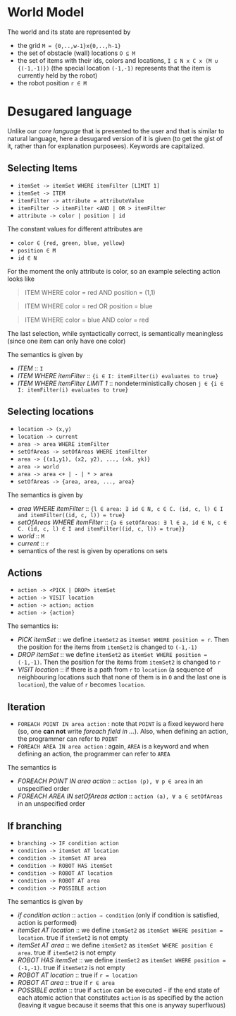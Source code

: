 # World Model
The world and its state are represented by 
 - the grid `M = {0,..,w-1}x{0,..,h-1}`  
 - the set of obstacle (wall) locations `O ⊆ M`
 - the set of items with their ids, colors and locations, `I ⊆ N x C x (M ∪ {(-1,-1)})` (the special location `(-1,-1)` represents that the item is currently held by the robot) 
 - the robot position `r ∈ M`
 
# Desugared language
Unlike our *core language* that is presented to the user and that is similar to natural language, here a desugared version of it is given (to get the gist of it, rather than for explanation purposees). Keywords are capitalized. 

## Selecting Items
  - `itemSet -> itemSet WHERE itemFilter [LIMIT 1]`
  - `itemSet -> ITEM`
  - `itemFilter -> attribute = attributeValue` 
  - `itemFilter -> itemFilter <AND | OR > itemFilter`
  - `attribute -> color | position | id`
 
The constant values for different attributes are 
  - `color ∈ {red, green, blue, yellow}`
  - `position ∈ M`
  - `id ∈ N`

For the moment the only attribute is color, so an example selecting action looks like

> ITEM WHERE color = red AND position = (1,1)    

> ITEM WHERE color = red OR position = blue

> ITEM WHERE color = blue AND color = red

The last selection, while syntactically correct, is semantically meaningless (since one item can only have one color)

The semantics is given by
 -  *ITEM* :: `I`
 -  *ITEM WHERE itemFilter* :: `{i ∈ I: itemFilter(i) evaluates to true}`
 - 	*ITEM WHERE itemFilter LIMIT 1* :: nondeterministically chosen `j ∈ {i ∈ I: itemFilter(i) evaluates to true}`
 
## Selecting locations
 - `location -> (x,y)` 
 - `location -> current`
 - `area -> area WHERE itemFilter`
 - `setOfAreas -> setOfAreas WHERE itemFilter`
 - `area -> {(x1,y1), (x2, y2), ..., (xk, yk)}`
 - `area -> world`
 - `area -> area <+ | - | * > area`
 - `setOfAreas -> {area, area, ..., area}`

The semantics is given by
 - *area WHERE itemFilter* :: `{l ∈ area: ∃ id ∈ N, c ∈ C. (id, c, l) ∈ I and itemFilter((id, c, l)) = true}`
 - *setOfAreas WHERE itemFilter* :: `{a ∈ setOfAreas: ∃ l ∈ a, id ∈ N, c ∈ C. (id, c, l) ∈ I and itemFilter((id, c, l)) = true}}`
 - *world* :: `M`
 - *current* :: `r`
 - semantics of the rest is given by operations on sets
 
## Actions
 - `action -> <PICK | DROP> itemSet`
 - `action -> VISIT location`
 - `action -> action; action`
 - `action -> {action}`

The semantics is:
 - *PICK itemSet* :: we define `itemSet2` as `itemSet WHERE position = r`. Then the position for the items from `itemSet2` is changed to `(-1,-1)`
 - *DROP itemSet* :: we define `itemSet2` as `itemSet WHERE position = (-1,-1)`. Then the position for the items from `itemSet2` is changed to `r` 
 - *VISIT location* :: if there is a path from `r` to `location` (a sequence of neighbouring locations such that none of them is in `O` and the last one is `location`), the value of `r` becomes `location`.    
 
## Iteration
  - `FOREACH POINT IN area action` : note that `POINT` is a fixed keyword here (so, one **can not** write *foreach field in ...*). Also, when defining an action, the programmer can refer to `POINT` 
  - `FOREACH AREA IN area action`  : again, `AREA` is a keyword and when defining an action, the programmer can refer to `AREA`
  
 The semantics is  
  - *FOREACH POINT IN area action* :: `action (p), ∀ p ∈ area` in an unspecified order
  - *FOREACH AREA IN setOfAreas action* :: `action (a), ∀ a ∈ setOfAreas` in an unspecified order
  
## If branching
 - `branching -> IF condition action`
 - `condition -> itemSet AT location`
 - `condition -> itemSet AT area`
 - `condition -> ROBOT HAS itemSet`
 - `condition -> ROBOT AT location`
 - `condition -> ROBOT AT area`
 - `condition -> POSSIBLE action`
 
 The semantics is given by
  - *if condition action* :: `action ⇒ condition` (only if condition is satisfied, action is performed)
  - *itemSet AT location* :: we define `itemSet2` as `itemSet WHERE position = location`. true if `itemSet2` is not empty
  - *itemSet AT area* :: we define `itemSet2` as `itemSet WHERE position ∈ area`. true if `itemSet2` is not empty
  - *ROBOT HAS itemSet* :: we define `itemSet2` as `itemSet WHERE position = (-1,-1)`. true if `itemSet2` is not empty
  - *ROBOT AT location* :: true if `r = location`
  - *ROBOT AT area* :: true if `r ∈ area`
  - *POSSIBLE action* :: true if `action` can be executed - if the end state of each atomic action that constitutes `action` is as specified by the action (leaving it vague because it seems that this one is anyway superfluous)